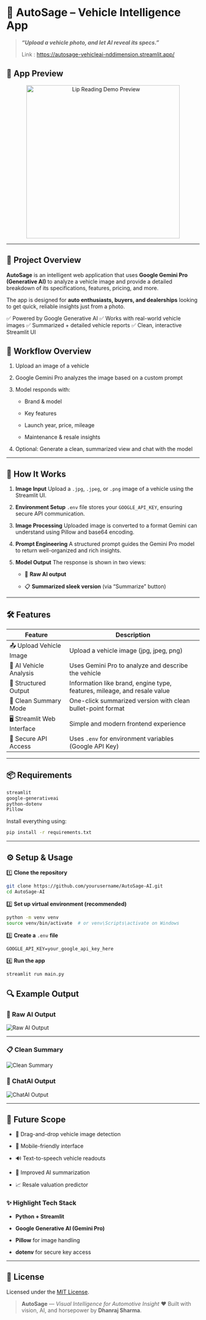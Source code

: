 # 🚗 AutoSage – Vehicle Intelligence App

> ***“Upload a vehicle photo, and let AI reveal its specs.”***
> 
> Link : https://autosage-vehicleai-nddimension.streamlit.app/


## 📸 App Preview

<p align="center">
  <img src="Img/image.png" width="400" alt="Lip Reading Demo Preview"/>
</p>

---

## 🎯 Project Overview

**AutoSage** is an intelligent web application that uses **Google Gemini Pro (Generative AI)** to analyze a vehicle image and provide a detailed breakdown of its specifications, features, pricing, and more.

The app is designed for **auto enthusiasts, buyers, and dealerships** looking to get quick, reliable insights just from a photo.

✅ Powered by Google Generative AI
✅ Works with real-world vehicle images
✅ Summarized + detailed vehicle reports
✅ Clean, interactive Streamlit UI


## 📌 Workflow Overview

1. Upload an image of a vehicle

2. Google Gemini Pro analyzes the image based on a custom prompt

3. Model responds with:

    - Brand & model

    - Key features

    - Launch year, price, mileage

    - Maintenance & resale insights

4. Optional: Generate a clean, summarized view and chat with the model


---

## 🧠 How It Works

1. **Image Input** Upload a `.jpg`, `.jpeg`, or `.png` image of a vehicle using the Streamlit UI.<br>


2. **Environment Setup** `.env` file stores your `GOOGLE_API_KEY`, ensuring secure API communication.

3. **Image Processing** Uploaded image is converted to a format Gemini can understand using Pillow and base64 encoding.

4. **Prompt Engineering** A structured prompt guides the Gemini Pro model to return well-organized and rich insights.

4. **Model Output** The response is shown in two views:

    - 💬 **Raw AI output**

    - 📋 **Summarized sleek version** (via “Summarize” button)

---

## 🛠️ Features

| Feature                     | Description                                                              |
| --------------------------- | ------------------------------------------------------------------------ |
| 📤 Upload Vehicle Image     | Upload a vehicle image (jpg, jpeg, png)                                  |
| 🧠 AI Vehicle Analysis      | Uses Gemini Pro to analyze and describe the vehicle                      |
| 🧾 Structured Output        | Information like brand, engine type, features, mileage, and resale value |
| 🧹 Clean Summary Mode       | One-click summarized version with clean bullet-point format              |
| 🖥️ Streamlit Web Interface | Simple and modern frontend experience                                    |
| 🔐 Secure API Access        | Uses `.env` for environment variables (Google API Key)                   |


---

## 📦 Requirements

```txt
streamlit
google-generativeai
python-dotenv
Pillow
```

Install everything using:
```bash
pip install -r requirements.txt
```
---


## ⚙️ Setup & Usage

1️⃣ **Clone the repository**
```bash
git clone https://github.com/yourusername/AutoSage-AI.git
cd AutoSage-AI
```

2️⃣ **Set up virtual environment (recommended)**
```bash
python -m venv venv
source venv/bin/activate  # or venv\Scripts\activate on Windows
```

3️⃣ **Create a** `.env` **file**
```
GOOGLE_API_KEY=your_google_api_key_here
```

4️⃣ **Run the app**
```bash
streamlit run main.py
```

## 🔍 Example Output 

### 📄 Raw AI Output
![Raw AI Output](Img/eg.png)

---
### 📋 Clean Summary
![Clean Summary](Img/summ.png)

### 📄 ChatAI Output
![ChatAI Output](Img/chat.png)

---

## 🚀 Future Scope
- 📸 Drag-and-drop vehicle image detection

- 📱 Mobile-friendly interface

- 🔊 Text-to-speech vehicle readouts

- 🧠 Improved AI summarization

- 📈 Resale valuation predictor



### ✨ Highlight Tech Stack

- **Python + Streamlit**

- **Google Generative AI (Gemini Pro)**

- **Pillow** for image handling

- **dotenv** for secure key access

---

## 📜 License

Licensed under the [MIT License](LICENSE).



> **AutoSage** — *Visual Intelligence for Automotive Insight*
> ❤️ Built with vision, AI, and horsepower by  **Dhanraj Sharma**.
